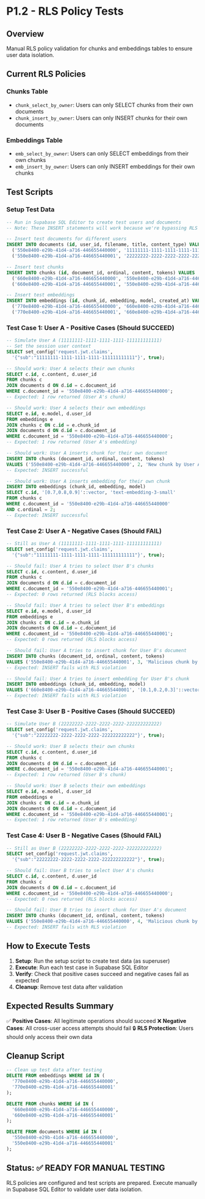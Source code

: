 # P1.2 - RLS Policy Tests

## Overview
Manual RLS policy validation for chunks and embeddings tables to ensure user data isolation.

## Current RLS Policies

### Chunks Table
- `chunk_select_by_owner`: Users can only SELECT chunks from their own documents
- `chunk_insert_by_owner`: Users can only INSERT chunks for their own documents

### Embeddings Table  
- `emb_select_by_owner`: Users can only SELECT embeddings from their own chunks
- `emb_insert_by_owner`: Users can only INSERT embeddings for their own chunks

## Test Scripts

### Setup Test Data
```sql
-- Run in Supabase SQL Editor to create test users and documents
-- Note: These INSERT statements will work because we're bypassing RLS as superuser

-- Insert test documents for different users
INSERT INTO documents (id, user_id, filename, title, content_type) VALUES
  ('550e8400-e29b-41d4-a716-446655440000', '11111111-1111-1111-1111-111111111111', 'test1.pdf', 'User A Document', 'application/pdf'),
  ('550e8400-e29b-41d4-a716-446655440001', '22222222-2222-2222-2222-222222222222', 'test2.pdf', 'User B Document', 'application/pdf');

-- Insert test chunks
INSERT INTO chunks (id, document_id, ordinal, content, tokens) VALUES
  ('660e8400-e29b-41d4-a716-446655440000', '550e8400-e29b-41d4-a716-446655440000', 1, 'User A chunk content', 100),
  ('660e8400-e29b-41d4-a716-446655440001', '550e8400-e29b-41d4-a716-446655440001', 1, 'User B chunk content', 100);

-- Insert test embeddings
INSERT INTO embeddings (id, chunk_id, embedding, model, created_at) VALUES
  ('770e8400-e29b-41d4-a716-446655440000', '660e8400-e29b-41d4-a716-446655440000', '[0.1,0.2,0.3]'::vector, 'text-embedding-3-small', now()),
  ('770e8400-e29b-41d4-a716-446655440001', '660e8400-e29b-41d4-a716-446655440001', '[0.4,0.5,0.6]'::vector, 'text-embedding-3-small', now());
```

### Test Case 1: User A - Positive Cases (Should SUCCEED)

```sql
-- Simulate User A (11111111-1111-1111-1111-111111111111)
-- Set the session user context
SELECT set_config('request.jwt.claims', 
  '{"sub":"11111111-1111-1111-1111-111111111111"}', true);

-- Should work: User A selects their own chunks
SELECT c.id, c.content, d.user_id 
FROM chunks c 
JOIN documents d ON d.id = c.document_id
WHERE c.document_id = '550e8400-e29b-41d4-a716-446655440000';
-- Expected: 1 row returned (User A's chunk)

-- Should work: User A selects their own embeddings  
SELECT e.id, e.model, d.user_id
FROM embeddings e
JOIN chunks c ON c.id = e.chunk_id
JOIN documents d ON d.id = c.document_id
WHERE c.document_id = '550e8400-e29b-41d4-a716-446655440000';
-- Expected: 1 row returned (User A's embedding)

-- Should work: User A inserts chunk for their own document
INSERT INTO chunks (document_id, ordinal, content, tokens)
VALUES ('550e8400-e29b-41d4-a716-446655440000', 2, 'New chunk by User A', 50);
-- Expected: INSERT successful

-- Should work: User A inserts embedding for their own chunk
INSERT INTO embeddings (chunk_id, embedding, model)
SELECT c.id, '[0.7,0.8,0.9]'::vector, 'text-embedding-3-small'
FROM chunks c 
WHERE c.document_id = '550e8400-e29b-41d4-a716-446655440000' 
AND c.ordinal = 2;
-- Expected: INSERT successful
```

### Test Case 2: User A - Negative Cases (Should FAIL)

```sql
-- Still as User A (11111111-1111-1111-1111-111111111111)
SELECT set_config('request.jwt.claims', 
  '{"sub":"11111111-1111-1111-1111-111111111111"}', true);

-- Should fail: User A tries to select User B's chunks
SELECT c.id, c.content, d.user_id 
FROM chunks c 
JOIN documents d ON d.id = c.document_id
WHERE c.document_id = '550e8400-e29b-41d4-a716-446655440001';
-- Expected: 0 rows returned (RLS blocks access)

-- Should fail: User A tries to select User B's embeddings
SELECT e.id, e.model, d.user_id
FROM embeddings e
JOIN chunks c ON c.id = e.chunk_id
JOIN documents d ON d.id = c.document_id
WHERE c.document_id = '550e8400-e29b-41d4-a716-446655440001';
-- Expected: 0 rows returned (RLS blocks access)

-- Should fail: User A tries to insert chunk for User B's document
INSERT INTO chunks (document_id, ordinal, content, tokens)
VALUES ('550e8400-e29b-41d4-a716-446655440001', 3, 'Malicious chunk by User A', 50);
-- Expected: INSERT fails with RLS violation

-- Should fail: User A tries to insert embedding for User B's chunk
INSERT INTO embeddings (chunk_id, embedding, model)
VALUES ('660e8400-e29b-41d4-a716-446655440001', '[0.1,0.2,0.3]'::vector, 'text-embedding-3-small');
-- Expected: INSERT fails with RLS violation
```

### Test Case 3: User B - Positive Cases (Should SUCCEED)

```sql
-- Simulate User B (22222222-2222-2222-2222-222222222222)
SELECT set_config('request.jwt.claims', 
  '{"sub":"22222222-2222-2222-2222-222222222222"}', true);

-- Should work: User B selects their own chunks
SELECT c.id, c.content, d.user_id 
FROM chunks c 
JOIN documents d ON d.id = c.document_id
WHERE c.document_id = '550e8400-e29b-41d4-a716-446655440001';
-- Expected: 1 row returned (User B's chunk)

-- Should work: User B selects their own embeddings
SELECT e.id, e.model, d.user_id
FROM embeddings e
JOIN chunks c ON c.id = e.chunk_id
JOIN documents d ON d.id = c.document_id
WHERE c.document_id = '550e8400-e29b-41d4-a716-446655440001';
-- Expected: 1 row returned (User B's embedding)
```

### Test Case 4: User B - Negative Cases (Should FAIL)

```sql
-- Still as User B (22222222-2222-2222-2222-222222222222)
SELECT set_config('request.jwt.claims', 
  '{"sub":"22222222-2222-2222-2222-222222222222"}', true);

-- Should fail: User B tries to select User A's chunks
SELECT c.id, c.content, d.user_id 
FROM chunks c 
JOIN documents d ON d.id = c.document_id
WHERE c.document_id = '550e8400-e29b-41d4-a716-446655440000';
-- Expected: 0 rows returned (RLS blocks access)

-- Should fail: User B tries to insert chunk for User A's document
INSERT INTO chunks (document_id, ordinal, content, tokens)
VALUES ('550e8400-e29b-41d4-a716-446655440000', 4, 'Malicious chunk by User B', 50);
-- Expected: INSERT fails with RLS violation
```

## How to Execute Tests

1. **Setup**: Run the setup script to create test data (as superuser)
2. **Execute**: Run each test case in Supabase SQL Editor
3. **Verify**: Check that positive cases succeed and negative cases fail as expected
4. **Cleanup**: Remove test data after validation

## Expected Results Summary

✅ **Positive Cases**: All legitimate operations should succeed
❌ **Negative Cases**: All cross-user access attempts should fail
🔒 **RLS Protection**: Users should only access their own data

## Cleanup Script

```sql
-- Clean up test data after testing
DELETE FROM embeddings WHERE id IN (
  '770e8400-e29b-41d4-a716-446655440000',
  '770e8400-e29b-41d4-a716-446655440001'
);

DELETE FROM chunks WHERE id IN (
  '660e8400-e29b-41d4-a716-446655440000', 
  '660e8400-e29b-41d4-a716-446655440001'
);

DELETE FROM documents WHERE id IN (
  '550e8400-e29b-41d4-a716-446655440000',
  '550e8400-e29b-41d4-a716-446655440001'
);
```

## Status: ✅ READY FOR MANUAL TESTING
RLS policies are configured and test scripts are prepared. Execute manually in Supabase SQL Editor to validate user data isolation.
